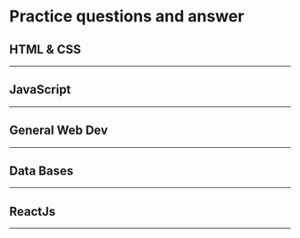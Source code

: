 # Practice questions and answer

## HTML & CSS
---
## JavaScript
---
## General Web Dev
---
## Data Bases
---
## ReactJs
---
